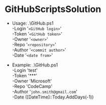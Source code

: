 # GitHubScriptsSolution

- Usage: .\GitHub.ps1 \
      -Login '`<GitHub login>`' \
      -Token '`<GitHub token>`' \
      -Owner '`<owner>`' \
      -Repo '`<repository>`' \
      -Author '`<commit author>`' \
      -Date '`<date from>`'
  
- Example: .\GitHub.ps1 \
      -Login 'test' \
      -Token '***' \
      -Owner 'Microsoft' \
      -Repo 'CodeCamp' \
      -Author '`john.smith@gmail.com`' \
      -Date ([DateTime]::Today.AddDays(-1))

